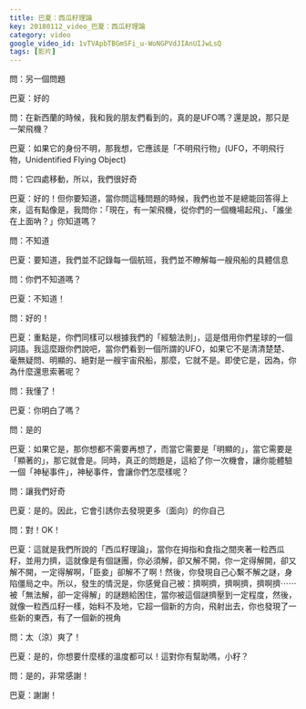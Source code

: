 ```yaml
---
title: 巴夏：西瓜籽理論
key: 20180112_video_巴夏：西瓜籽理論
category: video
google_video_id: 1vTVApbTBGmSFi_u-WoNGPVdJIAnUIJwLsQ
tags: [影片]
---
```


問：另一個問題

巴夏：好的

問：在新西蘭的時候，我和我的朋友們看到的，真的是UFO嗎？還是說，那只是一架飛機？

巴夏：如果它的身份不明，那我想，它應該是「不明飛行物」(UFO，不明飛行物，Unidentified Flying Object)

問：它四處移動，所以，我們很好奇

巴夏：好的！但你要知道，當你問這種問題的時候，我們也並不是總能回答得上來，這有點像是，我問你：「現在，有一架飛機，從你們的一個機場起飛」、「誰坐在上面吶？」你知道嗎？

問：不知道

巴夏：要知道，我們並不記錄每一個航班，我們並不瞭解每一艘飛船的具體信息

問：你們不知道嗎？

巴夏：不知道！

問：好的！

巴夏：重點是，你們同樣可以根據我們的「經驗法則」，這是借用你們星球的一個詞語。我這麼跟你們說吧，當你們看到一個所謂的UFO，如果它不是清清楚楚、毫無疑問、明顯的、絕對是一艘宇宙飛船，那麼，它就不是。即使它是，因為，你為什麼還思索著呢？

問：我懂了！

巴夏：你明白了嗎？

問：是的

巴夏：如果它是，那你想都不需要再想了，而當它需要是「明顯的」，當它需要是「顯著的」，那它就會是。同時，真正的問題是，這給了你一次機會，讓你能體驗一個「神秘事件」，神秘事件，會讓你們怎麼樣呢？

問：讓我們好奇

巴夏：是的。因此，它會引誘你去發現更多（面向）的你自己

問：對！OK！

巴夏：這就是我們所說的「西瓜籽理論」，當你在拇指和食指之間夾著一粒西瓜籽，並用力擠，這就像是有個謎團，你必須解，卻又解不開，你一定得解開，卻又解不開，一定得解啊，「臣妾」卻解不了啊！然後，你發現自己心繫不解之謎，身陷僵局之中。所以，發生的情況是，你感覺自己被：擠啊擠，擠啊擠，擠啊擠⋯⋯被「無法解，卻一定得解」的謎題給困住，當你被這個謎擠壓到一定程度，然後，就像一粒西瓜籽一樣，始料不及地，它超一個新的方向，飛射出去，你也發現了一些新的東西，有了一個新的視角

問：太（涼）爽了！

巴夏：是的，你想要什麼樣的溫度都可以！這對你有幫助嗎，小籽？

問：是的，非常感謝！

巴夏：謝謝！
